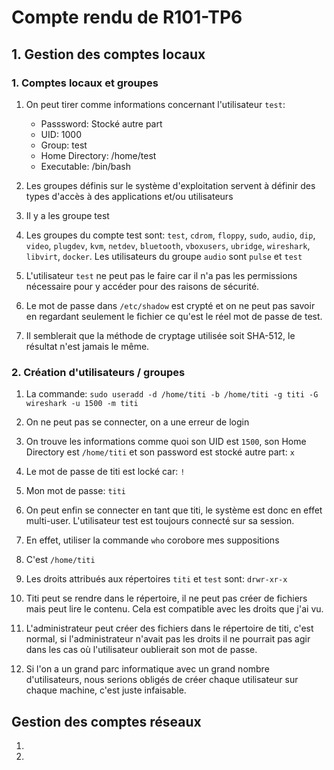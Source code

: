 # Compte rendu de R101-TP6

## 1. Gestion des comptes locaux

### 1. Comptes locaux et groupes

  1. On peut tirer comme informations concernant l'utilisateur `test`:

      - Passsword: Stocké autre part
      - UID: 1000
      - Group: test
      - Home Directory: /home/test
      - Executable: /bin/bash

  1. Les groupes définis sur le système d'exploitation servent à définir des types d'accès à des applications et/ou utilisateurs
  1. Il y a les groupe test

  1. Les groupes du compte test sont: `test`, `cdrom`, `floppy`, `sudo`, `audio`, `dip`, `video`, `plugdev`, `kvm`, `netdev`, `bluetooth`, `vboxusers`, `ubridge`, `wireshark`, `libvirt`, `docker`.
    Les utilisateurs du groupe `audio` sont `pulse` et `test`

  1. L'utilisateur `test` ne peut pas le faire car il n'a pas les permissions nécessaire pour y accéder pour des raisons de sécurité.
  1. Le mot de passe dans `/etc/shadow` est crypté et on ne peut pas savoir en regardant seulement le fichier ce qu'est le réel mot de passe de test.
  1. Il semblerait que la méthode de cryptage utilisée soit SHA-512, le résultat n'est jamais le même.

### 2. Création d'utilisateurs / groupes

  1. La commande: `sudo useradd -d /home/titi -b /home/titi -g titi -G wireshark -u 1500 -m titi`

  1. On ne peut pas se connecter, on a une erreur de login
  1. On trouve les informations comme quoi son UID est `1500`, son Home Directory est `/home/titi` et son password est stocké autre part: `x`

  1. Le mot de passe de titi est locké car: `!`
  1. Mon mot de passe: `titi`
  1. On peut enfin se connecter en tant que titi, le système est donc en effet multi-user.
    L'utilisateur test est toujours connecté sur sa session.

  1. En effet, utiliser la commande `who` corobore mes suppositions
  1. C'est `/home/titi`
  1. Les droits attribués aux répertoires `titi` et `test` sont: `drwr-xr-x`
  1. Titi peut se rendre dans le répertoire, il ne peut pas créer de fichiers mais peut lire le contenu. Cela est compatible avec les droits que j'ai vu.
  1. L'administrateur peut créer des fichiers dans le répertoire de titi, c'est normal, si l'administrateur n'avait pas les droits il ne pourrait pas agir dans les cas où l'utilisateur oublierait son mot de passe.
  1. Si l'on a un grand parc informatique avec un grand nombre d'utilisateurs, nous serions obligés de créer chaque utilisateur sur chaque machine, c'est juste infaisable.

## Gestion des comptes réseaux

  1.
  1.
